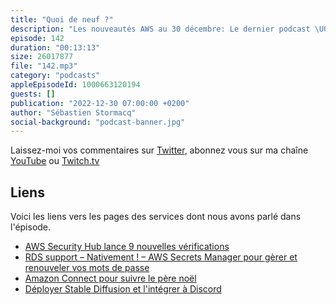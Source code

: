 ```yaml
---
title: "Quoi de neuf ?"
description: "Les nouveautés AWS au 30 décembre: Le dernier podcast \U0001F399 AWS ☁️ en \U0001F1EB\U0001F1F7 de l'année revient sur les quelques nouveautés AWS des deux dernières semaines. J'en ai compté 81, beaucoup sont incrémentales. Il semble que l'équipe Amazon Connect aie été fort occupé aussi.  J'en ai retenus quatre qui concernent Amazon Connect justement, qui à aidé les enfants à suivre le voyage du père noël pendant la nuit de noël. Un blog post qui vous explique comment déployer Stable Diffusion sur votre compte. Si vous ne savez pas ce qu'est Stable Diffusion, pas de panique, je vous explique ça. On parle de AWS Security Hub et de la gestion des mots de passe pour vos bases de données RDS."
episode: 142
duration: "00:13:13"
size: 26017877
file: "142.mp3"
category: "podcasts"
appleEpisodeId: 1000663120194
guests: []
publication: "2022-12-30 07:00:00 +0200"
author: "Sébastien Stormacq"
social-background: "podcast-banner.jpg"
---
```


Laissez-moi vos commentaires sur [Twitter](https://twitter.com/sebsto), abonnez vous sur ma chaîne [YouTube](https://www.youtube.com/sebsto) ou [Twitch.tv](https://www.twitch.tv/sebAWS)

## Liens

Voici les liens vers les pages des services dont nous avons parlé dans l'épisode.

- [AWS Security Hub lance 9 nouvelles vérifications](https://aws.amazon.com/about-aws/whats-new/2022/12/aws-security-hub-new-security-best-practice-controls/)
- [RDS support – Nativement ! – AWS Secrets Manager pour gèrer et renouveler vos mots de passe](https://docs.aws.amazon.com/AmazonRDS/latest/UserGuide/rds-secrets-manager.html)
- [Amazon Connect pour suivre le père noël](https://aws.amazon.com/blogs/publicsector/amazon-connect-helps-norad-share-santas-whereabouts-christmas-eve/)
- [Déployer Stable Diffusion et l'intégrer à Discord](https://aws.amazon.com/blogs/architecture/an-elastic-deployment-of-stable-diffusion-with-discord-on-aws/)
